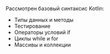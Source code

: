 Рассмотрен базовый синтаксис Kotlin:
+ Типы данных и методы
+ Тестирование
+ Операторы условий if
+ Циклы while и for
+ Массивы и коллекции
